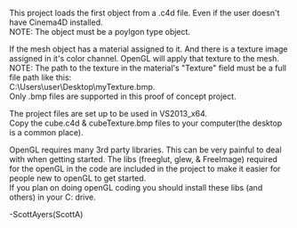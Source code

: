 This project loads the first object from a .c4d file. Even if the user doesn't have Cinema4D installed.<br />
NOTE: The object must be a poylgon type object.

If the mesh object has a material assigned to it. And there is a texture image assigned in it's color channel. OpenGL will apply that texture to the mesh.<br />
NOTE: The path to the texture in the material's "Texture" field must be a full file path like this: <br />
C:\Users\user\Desktop\myTexture.bmp.<br />
Only .bmp files are supported in this proof of concept project.
      
The project files are set up to be used in VS2013_x64.<br />
Copy the cube.c4d & cubeTexture.bmp files to your computer(the desktop is a common place).

OpenGL requires many 3rd party libraries. This can be very painful to deal with when getting started.
The libs (freeglut, glew, & FreeImage) required for the openGL in the code are included in the project to make it easier for people new to openGL to get started.<br />
If you plan on doing openGL coding you should install these libs (and others) in your C: drive.

-ScottAyers(ScottA)
